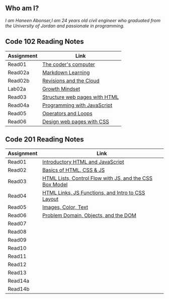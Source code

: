 
## Who am I?

*I am Haneen Abonser,I am 24 years old civil engineer who graduated from the University of Jordan and passionate in programming.*


## Code 102 Reading Notes 

|       Assignment       |              Link                            |
|------------------------|----------------------------------------------|
|      Read01            |  [The coder's computer](read01.md)           |
|      Read02a           |  [Markdown Learning](read02a.md)             |
|      Read02b           |  [Revisions and the Cloud](read02b.md)       |
|      Lab02a            |  [Growth Mindset](labo2a-markdownlearning.md)|
|      Read03            |  [Structure web pages with HTML](read03.md)  |
|      Read04a           |  [Programming with JavaScript](read04a.md)   |
|      Read05            |  [Operators and Loops](read05.md)            |
|      Read06            |  [Design web pages with CSS](read06.md)      |




## Code 201 Reading Notes

|       Assignment       |              Link                            |
|------------------------|----------------------------------------------|
|      Read01            |  [Introductory HTML and JavaScript](read01.md)|
|      Read02            |  [Basics of HTML, CSS & JS](read02a.md)        |
|      Read03            |  [HTML Lists, Control Flow with JS, and the CSS Box Model](read02b.md)|
|      Read04            |  [HTML Links, JS Functions, and Intro to CSS Layout](read03.md)  |
|      Read05            |  [Images, Color, Text](read04a.md)   |
|      Read06            |  [Problem Domain, Objects, and the DOM](read05.md)            |
|      Read07            |  [](read06.md)      |
|      Read08            |  [](read06.md)      |
|      Read09            |  [](read06.md)      |
|      Read10            |  [](read06.md)      |
|      Read11            |  [](read06.md)      |
|      Read12            |  [](read06.md)      |
|      Read13            |  [](read06.md)      |
|      Read14a           |  [](read06.md)      |
|      Read14b           |  [](read06.md)      |



